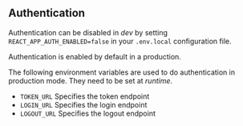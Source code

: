 ## Authentication

Authentication can be disabled in _dev_ by setting `REACT_APP_AUTH_ENABLED=false` in your `.env.local` configuration file.

Authentication is enabled by default in a production.

The following environment variables are used to do authentication in production mode.
They need to be set at _runtime_.

- `TOKEN_URL` Specifies the token endpoint
- `LOGIN_URL` Specifies the login endpoint
- `LOGOUT_URL` Specifies the logout endpoint
